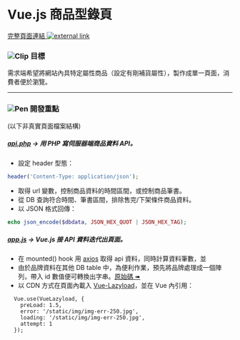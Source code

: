 # Vue.js 商品型錄頁
[完整頁面連結 ![external link](https://raw.githubusercontent.com/google/material-design-icons/master/content/1x_web/ic_link_black_18dp.png)](http://www.rghknives.com.tw/static/replenishment/)

### ![Clip](https://raw.githubusercontent.com/google/material-design-icons/master/editor/1x_web/ic_attach_file_black_24dp.png) 目標
需求端希望將網站內具特定屬性商品（設定有剛補貨屬性），製作成單一頁面，消費者便於瀏覽。
<hr>

### ![Pen](https://raw.githubusercontent.com/google/material-design-icons/master/image/1x_web/ic_edit_black_24dp.png) 開發重點

(以下非真實頁面檔案結構)

##### [api.php](https://github.com/justinpan/rgh-work/blob/master/replenishment/api.php) →  用 PHP 寫伺服器端商品資料 API。
+ 設定 header 型態：
```PHP
header('Content-Type: application/json');
```
+ 取得 url 變數，控制商品資料的時間區間，或控制商品筆書。
+ 從 DB 查詢符合時間、筆書區間，排除售完/下架條件商品資料。
+ 以 JSON 格式回傳：
```PHP
echo json_encode($dbdata, JSON_HEX_QUOT | JSON_HEX_TAG);
```

##### [app.js](https://github.com/justinpan/rgh-work/blob/master/replenishment/app.js) → Vue.js 接 API 資料迭代出頁面。
+ 在 mounted() hook 用 [axios](https://github.com/axios/axios) 取得 api 資料，同時計算資料筆數，並
+ 由於品牌資料在其他 DB table 中，為便利作業，預先將品牌處理成一個陣列，帶入 id 數值便可轉換出字串。[原始碼 ➠](https://github.com/justinpan/rgh-work/blob/b82b2e0eafff019f923da06c56b2696ee76bfd13/replenishment/app.js#L19)
+ 以 CDN 方式在頁面內載入 [Vue-Lazyload](https://www.npmjs.com/package/vue-lazyload)，並在 Vue 內引用：
```JS
  Vue.use(VueLazyload, {
    preLoad: 1.5,
    error: '/static/img/img-err-250.jpg',
    loading: '/static/img/img-err-250.jpg',
    attempt: 1
  });
```